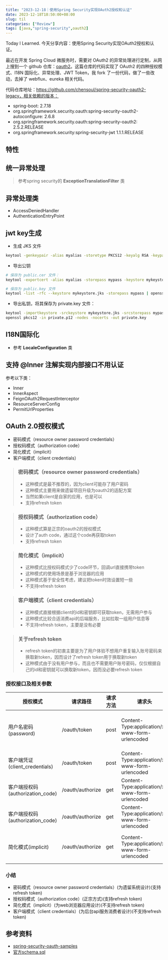 ```yaml
---
title: "2023-12-18｜使用Spring Security实现OAuth2授权和认证"
date: 2023-12-18T18:50:00+08:00
slug: til
categories: ["Review"]
tags: [java,"spring-security",oauth2]
---
```


Today I Learned. 今天分享内容：使用Spring Security实现OAuth2授权和认证。



最近在开发 Spring Cloud 微服务时，需要对 OAuth2 的异常处理进行定制，从网上搜到一个 github 仓库：[oauth2](https://github.com/selfancy/oauth2)。这篇仓库的代码实现了 OAuth2 的四种授权模式、I18N 国际化、异常处理、JWT Token，我 fork 了一份代码，做了一些改动，去掉了 webflux、eureka 相关代码。



代码仓库地址：https://github.com/chensoul/spring-security-oauth2-legacy，相关依赖的版本：

- spring-boot: 2.7.18
- org.springframework.security.oauth:spring-security-oauth2-autoconfigure: 2.6.8
- org.springframework.security.oauth:spring-security-oauth2: 2.5.2.RELEASE
- org.springframework.security:spring-security-jwt 1.1.1.RELEASE

## 特性

## 统一异常处理

> 参考spring security的 **ExceptionTranslationFilter** 类

## 异常处理类

- AccessDeniedHandler
- AuthenticationEntryPoint

## jwt key生成

- 生成 JKS 文件
```bash
keytool -genkeypair -alias myalias -storetype PKCS12 -keyalg RSA -keypass mypass -keystore mykeystore.jks -storepass mypass -validity 3650
```
- 导出公钥
```bash
# 保存为 public.cer 文件：
keytool -exportcert -alias myalias -storepass mypass -keystore mykeystore.jks -file public.cer

# 保存为 public.key 文件
keytool -list -rfc --keystore mykeystore.jks -storepass mypass | openssl x509 -inform pem -pubkey > public.key
```
- 导出私钥，将其保存为 private.key 文件：
```bash
keytool -importkeystore -srckeystore mykeystore.jks -srcstorepass mypass -destkeystore private.p12 -deststoretype PKCS12 -deststorepass mypass -destkeypass mypass
openssl pkcs12 -in private.p12 -nodes -nocerts -out private.key
```

## I18N国际化
- 参考 **LocaleConfiguration** 类

## 支持 @Inner 注解实现内部接口不用认证

参考以下类：
- Inner
- InnerAspect
- FeignOAuth2RequestInterceptor
- ResourceServerConfig
- PermitUrlProperties

## OAuth 2.0授权模式

- 密码模式（resource owner password credentials）
- 授权码模式（authorization code）
- 简化模式（implicit）
- 客户端模式（client credentials）

> ### 密码模式（resource owner password credentials）
> - 这种模式是最不推荐的，因为client可能存了用户密码
> - 这种模式主要用来做遗留项目升级为oauth2的适配方案
> - 当然如果client是自家的应用，也是可以
> - 支持refresh token

> ### 授权码模式（authorization code）
> - 这种模式算是正宗的oauth2的授权模式
> - 设计了auth code，通过这个code再获取token
> - 支持refresh token

> ### 简化模式（implicit）
> - 这种模式比授权码模式少了code环节，回调url直接携带token
> - 这种模式的使用场景是基于浏览器的应用
> - 这种模式基于安全性考虑，建议把token时效设置短一些
> - 不支持refresh token

> ### 客户端模式（client credentials）
> - 这种模式直接根据client的id和密钥即可获取token，无需用户参与
> - 这种模式比较合适消费api的后端服务，比如拉取一组用户信息等
> - 不支持refresh token，主要是没有必要

> ### 关于refresh token
> - refresh token的初衷主要是为了用户体验不想用户重复输入账号密码来换取新token，因而设计了refresh token用于换取新token
> - 这种模式由于没有用户参与，而且也不需要用户账号密码，仅仅根据自己的id和密钥就可以换取新token，因而没必要refresh token

### 授权接口及相关参数

| 授权模式                         | 请求路径         | 请求方法 | 请求头                                         | 请求参数                                                     |
| -------------------------------- | ---------------- | -------- | ---------------------------------------------- | ------------------------------------------------------------ |
| 用户名密码(password)             | /oauth/token     | post     | Content-Type:application/x-www-form-urlencoded | grant_type:password<br/>username:user<br/>password:123456<br/>scope:server<br/>client_id:client<br/>client_secret:secret |
| 客户端凭证(client_credentials)   | /oauth/token     | post     | Content-Type:application/x-www-form-urlencoded | grant_type:client_credentials<br/>scope:userinfo resource<br/>client_id:client<br/>client_secret:secret |
| 客户端授权码(authorization_code) | /oauth/authorize | get      | Content-Type:application/x-www-form-urlencoded | response_type=code&scope=server&client_id=client&redirect_uri=https://www.taobao.com |
| 客户端授权码(authorization_code) | /oauth/authorize | get      | Content-Type:application/x-www-form-urlencoded | response_type:authorization_code<br/>code:gE3Eka<br/>redirect_uri:https://www.jd.com<br/>scope:server |
| 简化模式(implicit)               | /oauth/authorize | get      | Content-Type:application/x-www-form-urlencoded | response_type:token<br/>client_id:client<br/>redirect_uri:https://www.jd.com<br/>scope:server <br/>state:123456 |

### 小结

- 密码模式（resource owner password credentials）(为遗留系统设计)(支持refresh token)
- 授权码模式（authorization code）(正宗方式)(支持refresh token)
- 简化模式（implicit）(为web浏览器应用设计)(不支持refresh token)
- 客户端模式（client credentials）(为后台api服务消费者设计)(不支持refresh token)

## 参考资料

- [spring-security-oauth-samples](https://github.com/spring-projects/spring-security-oauth/tree/master/samples)
- [官方schema.sql](https://github.com/spring-projects/spring-security-oauth/blob/master/spring-security-oauth2/src/test/resources/schema.sql)